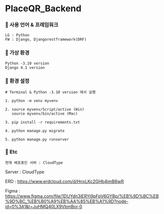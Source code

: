 # PlaceQR_Backend


### 📒 사용 언어 & 프레임워크

```
LG : Python
FW : Django, Djangorestframework(DRF)
```

### 📒 가상 환경

```
Python -3.10 version
Django 4.1 version
```

### 📒 환경 설정
```
# Terminal & Python -3.10 version 에서 실행

1. python -m venv myvenv 

2. source myvenv/Script/active (Win)
   source myvenv/bin/active (Mac)

3. pip install -r requirements.txt

4. python manage.py migrate

5. python manage.py runserver
```


### 📒 Etc
```
현재 배포중인 서버 : CloudType 

```
Server : CloudType 

ERD : https://www.erdcloud.com/d/HnxLKc2GHb4imB6wR

Figma : https://www.figma.com/file/1DUYdn3iERYi9pFpV6GYBp/%EB%9D%BC%EB%9D%BC_%EB%B0%A9%EB%AA%85%EB%A1%9D?node-id=0%3A1&t=JuHMQ40LX9VbmBoi-0
```

